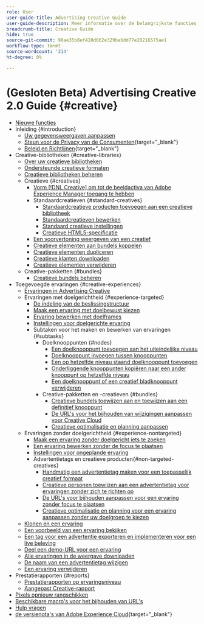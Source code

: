 ```yaml
---
role: User
user-guide-title: Advertising Creative Guide
user-guide-description: Meer informatie over de belangrijkste functies, taken, instellingen en andere bronnen die vereist zijn voor het gebruik van Advertising Creative.
breadcrumb-title: Creative Guide
hide: true
source-git-commit: 98ae35b8ef428d662e329ba6dd77e28216575ae1
workflow-type: tm+mt
source-wordcount: '314'
ht-degree: 0%

---
```



# (Gesloten Beta) Advertising Creative 2.0 Guide {#creative}

+ [Nieuwe functies](/help/creative/home.md)
+ Inleiding {#introduction}
   + [Uw gegevensweergaven aanpassen](/help/creative/introduction/customize-data-views.md)
   + [ Steun voor de Privacy van de Consumenten](https://experienceleague.adobe.com/docs/advertising/privacy/home.html?lang=nl-NL){target="_blank"} <!-- This is a duplicate link to this file, so using an absolute link here instead of a relative link. Github doesn't allow duplicate links via relative links. -->
   + [ Beleid en Richtlijnen](https://experienceleague.adobe.com/docs/advertising/privacy/home.html?lang=nl-NL){target="_blank"} <!-- This is a duplicate link to this file, so using an absolute link here instead of a relative link. Github doesn't allow duplicate links via relative links. -->
+ Creative-bibliotheken {#creative-libraries}
   + [Over uw creatieve bibliotheken](/help/creative/creative-libraries/creative-libraries-about.md)
   + [Ondersteunde creatieve formaten](/help/creative/creative-libraries/creative-sizes.md)
   + [Creatieve bibliotheken beheren](/help/creative/creative-libraries/creative-library-manage.md)
   + Creatieve {#creatives}
      + [Vorm  [!DNL Creative]  om tot de beeldactiva van Adobe Experience Manager toegang te hebben](/help/creative/creative-libraries/aem-assets-configure.md)
      + Standaardcreatieven {#standard-creatives}
         + [Standaardcreatieve producten toevoegen aan een creatieve bibliotheek](/help/creative/creative-libraries/creative-add-standard.md)
         + [Standaardcreatieven bewerken](/help/creative/creative-libraries/creative-edit-standard.md)
         + [Standaard creatieve instellingen](/help/creative/creative-libraries/creative-settings-standard.md)
         + [Creatieve HTML5-specificatie](/help/creative/creative-libraries/html5-creative-specification.md)
      + [Een voorvertoning weergeven van een creatief](/help/creative/creative-libraries/creative-preview.md)
      + [Creatieve elementen aan bundels koppelen](/help/creative/creative-libraries/creative-attach-detach-bundles.md)
      + [Creatieve elementen dupliceren](/help/creative/creative-libraries/creative-duplicate.md)
      + [Creatieve klanten downloaden](/help/creative/creative-libraries/creative-download.md)
      + [Creatieve elementen verwijderen](/help/creative/creative-libraries/creative-delete.md)
   + Creative-pakketten {#bundles}
      + [Creatieve bundels beheren](/help/creative/creative-libraries/bundle-manage.md)
+ Toegevoegde ervaringen {#creative-experiences}
   + [Ervaringen in Advertising Creative](/help/creative/experiences/experience-about.md)
   + Ervaringen met doelgerichtheid {#experience-targeted}
      + [De indeling van de beslissingstructuur](/help/creative/experiences/experience-decision-tree.md)
      + [Maak een ervaring met doelbewust kiezen](/help/creative/experiences/experience-create-targeting.md)
      + [Ervaring bewerken met doelframes](/help/creative/experiences/experience-edit-targeting.md)
      + [Instellingen voor doelgerichte ervaring](/help/creative/experiences/experience-settings-targeting.md)
      + Subtaken voor het maken en bewerken van ervaringen {#subtasks}
         + Doelknooppunten {#nodes}
            + [Een doelknooppunt toevoegen aan het uiteindelijke niveau](/help/creative/experiences/experience-target-node-add-final.md)
            + [Doelknooppunt invoegen tussen knooppunten](/help/creative/experiences/experience-target-node-add-inner.md)
            + [Een op hetzelfde niveau staand doelknooppunt toevoegen](/help/creative/experiences/experience-target-node-add-sibling.md)
            + [Onderliggende knooppunten kopiëren naar een ander knooppunt op hetzelfde niveau](/help/creative/experiences/experience-target-node-copy.md)
            + [Een doelknooppunt of een creatief bladknooppunt verwijderen](/help/creative/experiences/experience-target-node-delete.md)
         + Creative-pakketten en -creatieven {#bundles}
            + [Creatieve bundels toewijzen aan en toewijzen aan een definitief knooppunt](/help/creative/experiences/experience-assign-creative-bundles.md)
            + [De URL&#39;s voor het bijhouden van wijzigingen aanpassen voor Creative Cloud](/help/creative/experiences/experience-tracking-urls-targeting.md)
            + [Creatieve optimalisatie en planning aanpassen](/help/creative/experiences/experience-optimization-scheduling-targeting.md)
   + Ervaringen zonder doelgerichtheid {#experience-nontargeted}
      + [Maak een ervaring zonder doelgericht iets te zoeken](/help/creative/experiences/experience-create-no-targeting.md)
      + [Een ervaring bewerken zonder de focus te plaatsen](/help/creative/experiences/experience-edit-no-targeting.md)
      + [Instellingen voor ongeplande ervaring](/help/creative/experiences/experience-settings-no-targeting.md)
      + Advertentietags en creatieve producten{#non-targeted-creatives}
         + [Handmatig een advertentietag maken voor een toepasselijk creatief formaat](/help/creative/experiences/experience-tag-create-manually.md)
         + [Creatieve personen toewijzen aan een advertentietag voor ervaringen zonder zich te richten op](/help/creative/experiences/experience-tag-assign-creatives.md)
         + [De URL&#39;s voor bijhouden aanpassen voor een ervaring zonder focus te plaatsen](/help/creative/experiences/experience-tracking-urls-no-targeting.md)
         + [Creatieve optimalisatie en planning voor een ervaring aanpassen zonder uw doelgroep te kiezen](/help/creative/experiences/experience-optimization-scheduling-no-targeting.md)
   + [Klonen en een ervaring](/help/creative/experiences/experience-clone.md)
   + [Een voorbeeld van een ervaring bekijken](/help/creative/experiences/experience-preview.md)
   + [Een tag voor een advertentie exporteren en implementeren voor een live beleving](/help/creative/experiences/experience-tag-export.md)
   + [Deel een demo-URL voor een ervaring](/help/creative/experiences/experience-share-demo-url.md)
   + [Alle ervaringen in de weergave downloaden](/help/creative/experiences/experience-download-view.md)
   + [De naam van een advertentietag wijzigen](/help/creative/experiences/experience-tag-rename.md)
   + [Een ervaring verwijderen](/help/creative/experiences/experience-delete.md)
+ Prestatierapporten {#reports}
   + [Prestatierapporten op ervaringsniveau](/help/creative/experiences/experience-performance-details.md)
   + [Aangepast Creative-rapport](/help/creative/report-custom-creative.md)
+ [Pixels opnieuw rangschikken](/help/creative/pixels/retargeting-pixel-manage.md)
+ [Beschikbare macro&#39;s voor het bijhouden van URL&#39;s](/help/creative/creative-macros.md)
+ [Hulp vragen](/help/creative/get-help.md)
+ [ de versienota&#39;s van Adobe Experience Cloud](https://experienceleague.adobe.com/docs/release-notes/experience-cloud/current.html?lang=nl-NL){target="_blank"}

